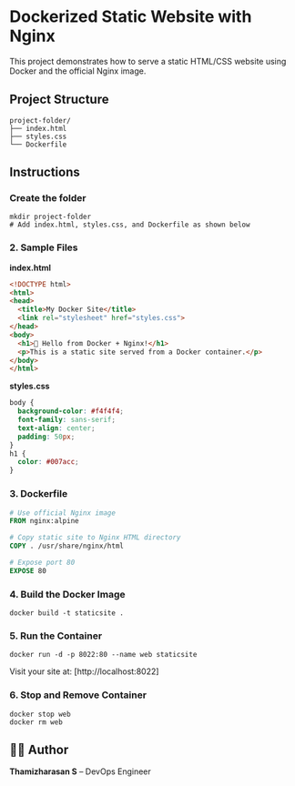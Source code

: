 
#  Dockerized Static Website with Nginx

This project demonstrates how to serve a static HTML/CSS website using Docker and the official Nginx image.

##  Project Structure

```
project-folder/
├── index.html
├── styles.css
└── Dockerfile
```

##  Instructions

### Create the folder

```
mkdir project-folder 
# Add index.html, styles.css, and Dockerfile as shown below
```

### 2. Sample Files

**index.html**
```html
<!DOCTYPE html>
<html>
<head>
  <title>My Docker Site</title>
  <link rel="stylesheet" href="styles.css">
</head>
<body>
  <h1>🚀 Hello from Docker + Nginx!</h1>
  <p>This is a static site served from a Docker container.</p>
</body>
</html>
```

**styles.css**
```css
body {
  background-color: #f4f4f4;
  font-family: sans-serif;
  text-align: center;
  padding: 50px;
}
h1 {
  color: #007acc;
}
```

### 3. Dockerfile

```Dockerfile
# Use official Nginx image
FROM nginx:alpine

# Copy static site to Nginx HTML directory
COPY . /usr/share/nginx/html

# Expose port 80
EXPOSE 80
```

### 4. Build the Docker Image

```
docker build -t staticsite .
```

### 5. Run the Container

```
docker run -d -p 8022:80 --name web staticsite
```

Visit your site at: [http://localhost:8022]

### 6. Stop and Remove Container

```
docker stop web
docker rm web
```

## 🙋‍♂️ Author

**Thamizharasan S** – DevOps Engineer

